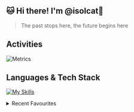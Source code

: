 ## 🐱 Hi there! I'm @isolcat👋

> The past stops here, the future begins here
  

<h2>Activities</h2>

![Metrics](https://metrics.lecoq.io/isolcat?template=classic&isocalendar=1&base=header%2C%20activity%2C%20community%2C%20repositories%2C%20metadata&base.indepth=false&base.hireable=false&base.skip=false&isocalendar=false&isocalendar.duration=full-year&config.timezone=Asia%2FHong_Kong)

<h2>Languages & Tech Stack</h2>

  [![My Skills](https://skillicons.dev/icons?i=vue,vite,webpack,ts,git,html,css,js,nextjs,react,tailwind,jest)](https://skillicons.dev)
 
 
<details> <summary>Recent Favourites</summary>
    <a href="https://spotify-github-profile.vercel.app/api/view?uid=31qhwwvxxluvdkmas6htxl2evdn4&redirect=true">
      
[![spotify-github-profile](https://spotify-github-profile.vercel.app/api/view?uid=31qhwwvxxluvdkmas6htxl2evdn4&cover_image=true&theme=default&show_offline=false&background_color=121212&interchange=true&bar_color=53b14f&bar_color_cover=false)](https://spotify-github-profile.vercel.app/api/view?uid=31qhwwvxxluvdkmas6htxl2evdn4&redirect=true)
      
    </a>
    <img src="https://pic3.58cdn.com.cn/nowater/webim/big/n_v2c0a46aa6cf334890821bc9487461d79e.jpg" alt="self love">
</details>

